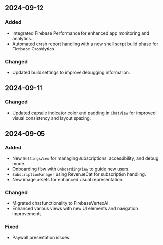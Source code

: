 ## 2024-09-12

### Added
- Integrated Firebase Performance for enhanced app monitoring and analytics.
- Automated crash report handling with a new shell script build phase for Firebase Crashlytics.

### Changed
- Updated build settings to improve debugging information.

## 2024-09-11

### Changed
- Updated capsule indicator color and padding in `ChatView` for improved visual consistency and layout spacing.

## 2024-09-05

### Added
- New `SettingsView` for managing subscriptions, accessibility, and debug mode.
- Onboarding flow with `OnboardingView` to guide new users.
- `SubscriptionManager` using RevenueCat for subscription handling.
- New image assets for enhanced visual representation.

### Changed
- Migrated chat functionality to FirebaseVertexAI.
- Enhanced various views with new UI elements and navigation improvements.

### Fixed
- Paywall presentation issues.
